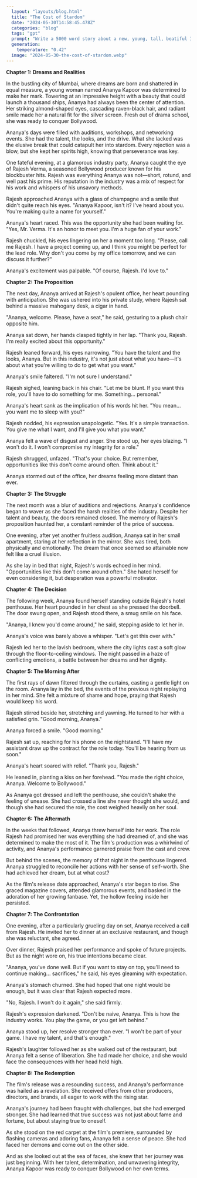 ```yaml
---
  layout: "layouts/blog.html"
  title: "The Cost of Stardom"
  date: "2024-05-30T14:58:45.478Z"
  categories: "blog"
  tags: "gpt"
  prompt: "Write a 5000 word story about a new, young, tall, beatiful Indian actress who is told by a fat, old, short, Bollywod producer that she will only be cast in his move if she sleeps with him. She refuses. But after another month of rejection at auditions she sleeps with him in his hotel penthouse. Show them in bed together the next morning. She hopes he will be a man of his word. Not explicit."
  generation: 
    temperature: "0.42"
  image: "2024-05-30-the-cost-of-stardom.webp"
---
```

**Chapter 1: Dreams and Realities**

In the bustling city of Mumbai, where dreams are born and shattered in equal measure, a young woman named Ananya Kapoor was determined to make her mark. Towering at an impressive height with a beauty that could launch a thousand ships, Ananya had always been the center of attention. Her striking almond-shaped eyes, cascading raven-black hair, and radiant smile made her a natural fit for the silver screen. Fresh out of drama school, she was ready to conquer Bollywood.

Ananya's days were filled with auditions, workshops, and networking events. She had the talent, the looks, and the drive. What she lacked was the elusive break that could catapult her into stardom. Every rejection was a blow, but she kept her spirits high, knowing that perseverance was key.

One fateful evening, at a glamorous industry party, Ananya caught the eye of Rajesh Verma, a seasoned Bollywood producer known for his blockbuster hits. Rajesh was everything Ananya was not—short, rotund, and well past his prime. His reputation in the industry was a mix of respect for his work and whispers of his unsavory methods.

Rajesh approached Ananya with a glass of champagne and a smile that didn't quite reach his eyes. "Ananya Kapoor, isn't it? I've heard about you. You're making quite a name for yourself."

Ananya's heart raced. This was the opportunity she had been waiting for. "Yes, Mr. Verma. It's an honor to meet you. I'm a huge fan of your work."

Rajesh chuckled, his eyes lingering on her a moment too long. "Please, call me Rajesh. I have a project coming up, and I think you might be perfect for the lead role. Why don't you come by my office tomorrow, and we can discuss it further?"

Ananya's excitement was palpable. "Of course, Rajesh. I'd love to."

**Chapter 2: The Proposition**

The next day, Ananya arrived at Rajesh's opulent office, her heart pounding with anticipation. She was ushered into his private study, where Rajesh sat behind a massive mahogany desk, a cigar in hand.

"Ananya, welcome. Please, have a seat," he said, gesturing to a plush chair opposite him.

Ananya sat down, her hands clasped tightly in her lap. "Thank you, Rajesh. I'm really excited about this opportunity."

Rajesh leaned forward, his eyes narrowing. "You have the talent and the looks, Ananya. But in this industry, it's not just about what you have—it's about what you're willing to do to get what you want."

Ananya's smile faltered. "I'm not sure I understand."

Rajesh sighed, leaning back in his chair. "Let me be blunt. If you want this role, you'll have to do something for me. Something... personal."

Ananya's heart sank as the implication of his words hit her. "You mean... you want me to sleep with you?"

Rajesh nodded, his expression unapologetic. "Yes. It's a simple transaction. You give me what I want, and I'll give you what you want."

Ananya felt a wave of disgust and anger. She stood up, her eyes blazing. "I won't do it. I won't compromise my integrity for a role."

Rajesh shrugged, unfazed. "That's your choice. But remember, opportunities like this don't come around often. Think about it."

Ananya stormed out of the office, her dreams feeling more distant than ever.

**Chapter 3: The Struggle**

The next month was a blur of auditions and rejections. Ananya's confidence began to waver as she faced the harsh realities of the industry. Despite her talent and beauty, the doors remained closed. The memory of Rajesh's proposition haunted her, a constant reminder of the price of success.

One evening, after yet another fruitless audition, Ananya sat in her small apartment, staring at her reflection in the mirror. She was tired, both physically and emotionally. The dream that once seemed so attainable now felt like a cruel illusion.

As she lay in bed that night, Rajesh's words echoed in her mind. "Opportunities like this don't come around often." She hated herself for even considering it, but desperation was a powerful motivator.

**Chapter 4: The Decision**

The following week, Ananya found herself standing outside Rajesh's hotel penthouse. Her heart pounded in her chest as she pressed the doorbell. The door swung open, and Rajesh stood there, a smug smile on his face.

"Ananya, I knew you'd come around," he said, stepping aside to let her in.

Ananya's voice was barely above a whisper. "Let's get this over with."

Rajesh led her to the lavish bedroom, where the city lights cast a soft glow through the floor-to-ceiling windows. The night passed in a haze of conflicting emotions, a battle between her dreams and her dignity.

**Chapter 5: The Morning After**

The first rays of dawn filtered through the curtains, casting a gentle light on the room. Ananya lay in the bed, the events of the previous night replaying in her mind. She felt a mixture of shame and hope, praying that Rajesh would keep his word.

Rajesh stirred beside her, stretching and yawning. He turned to her with a satisfied grin. "Good morning, Ananya."

Ananya forced a smile. "Good morning."

Rajesh sat up, reaching for his phone on the nightstand. "I'll have my assistant draw up the contract for the role today. You'll be hearing from us soon."

Ananya's heart soared with relief. "Thank you, Rajesh."

He leaned in, planting a kiss on her forehead. "You made the right choice, Ananya. Welcome to Bollywood."

As Ananya got dressed and left the penthouse, she couldn't shake the feeling of unease. She had crossed a line she never thought she would, and though she had secured the role, the cost weighed heavily on her soul.

**Chapter 6: The Aftermath**

In the weeks that followed, Ananya threw herself into her work. The role Rajesh had promised her was everything she had dreamed of, and she was determined to make the most of it. The film's production was a whirlwind of activity, and Ananya's performance garnered praise from the cast and crew.

But behind the scenes, the memory of that night in the penthouse lingered. Ananya struggled to reconcile her actions with her sense of self-worth. She had achieved her dream, but at what cost?

As the film's release date approached, Ananya's star began to rise. She graced magazine covers, attended glamorous events, and basked in the adoration of her growing fanbase. Yet, the hollow feeling inside her persisted.

**Chapter 7: The Confrontation**

One evening, after a particularly grueling day on set, Ananya received a call from Rajesh. He invited her to dinner at an exclusive restaurant, and though she was reluctant, she agreed.

Over dinner, Rajesh praised her performance and spoke of future projects. But as the night wore on, his true intentions became clear.

"Ananya, you've done well. But if you want to stay on top, you'll need to continue making... sacrifices," he said, his eyes gleaming with expectation.

Ananya's stomach churned. She had hoped that one night would be enough, but it was clear that Rajesh expected more.

"No, Rajesh. I won't do it again," she said firmly.

Rajesh's expression darkened. "Don't be naive, Ananya. This is how the industry works. You play the game, or you get left behind."

Ananya stood up, her resolve stronger than ever. "I won't be part of your game. I have my talent, and that's enough."

Rajesh's laughter followed her as she walked out of the restaurant, but Ananya felt a sense of liberation. She had made her choice, and she would face the consequences with her head held high.

**Chapter 8: The Redemption**

The film's release was a resounding success, and Ananya's performance was hailed as a revelation. She received offers from other producers, directors, and brands, all eager to work with the rising star.

Ananya's journey had been fraught with challenges, but she had emerged stronger. She had learned that true success was not just about fame and fortune, but about staying true to oneself.

As she stood on the red carpet at the film's premiere, surrounded by flashing cameras and adoring fans, Ananya felt a sense of peace. She had faced her demons and come out on the other side.

And as she looked out at the sea of faces, she knew that her journey was just beginning. With her talent, determination, and unwavering integrity, Ananya Kapoor was ready to conquer Bollywood on her own terms.
